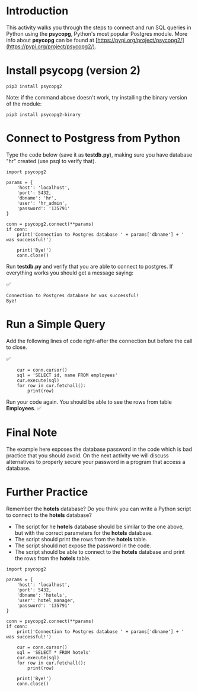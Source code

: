 # Introduction

This activity walks you through the steps to connect and run SQL queries in Python using the **psycopg**, Python's most popular Postgres module. More info about **psycopg** can be found at [https://pypi.org/project/psycopg2/](https://pypi.org/project/psycopg2/).

# Install psycopg (version 2)

```
pip3 install psycopg2
```

Note: if the command above doesn't work, try installing the binary version of the module:

```
pip3 install psycopg2-binary
```

# Connect to Postgress from Python

Type the code below (save it as **testdb.py**), making sure you have database "hr" created (use psql to verify that).

```
import psycopg2

params = {
    'host': 'localhost',
    'port': 5432,
    'dbname': 'hr',
    'user': 'hr_admin',
    'password': '135791'
}

conn = psycopg2.connect(**params)
if conn:
    print('Connection to Postgres database ' + params['dbname'] + ' was successful!')

    print('Bye!')
    conn.close()
```

Run **testdb.py** and verify that you are able to connect to postgres. If everything works you should get a message saying:

✅

```
Connection to Postgres database hr was successful!
Bye!
```

# Run a Simple Query

Add the following lines of code right-after the connection but before the call to close.

✅

```
    cur = conn.cursor()
    sql = 'SELECT id, name FROM employees'
    cur.execute(sql)
    for row in cur.fetchall():
        print(row)
```

Run your code again. You should be able to see the rows from table **Employees**. ✅

# Final Note

The example here exposes the database password in the code which is bad practice that you should avoid. On the next activity we will discuss alternatives to properly secure your password in a program that access a database.

# Further Practice

Remember the **hotels** database? Do you think you can write a Python script to connect to the **hotels** database?

- The script for he **hotels** database should be similar to the one above, but with the correct parameters for the **hotels** database.
- The script should print the rows from the **hotels** table.
- The script should not expose the password in the code.
- The script should be able to connect to the **hotels** database and print the rows from the **hotels** table.

```
import psycopg2

params = {
    'host': 'localhost',
    'port': 5432,
    'dbname': 'hotels',
    'user': hotel_manager,
    'password': '135791'
}

conn = psycopg2.connect(**params)
if conn:
    print('Connection to Postgres database ' + params['dbname'] + ' was successful!')

    cur = conn.cursor()
    sql = 'SELECT * FROM hotels'
    cur.execute(sql)
    for row in cur.fetchall():
        print(row)

    print('Bye!')
    conn.close()
```

<!--
For macOS M1 users, you may need to install virtualenv to create a virtual environment for your Python project.
(Not Covered In Lecture)

Here's how to install virtualenv on macOS M1:
Install Python 3
Install Pip 3
Run pip3 install virtualenv
Run virtualenv -p python3 <desired-path> to create a virtualenv
Run source <desired-path>/bin/activate to activate the virtualenv
 -->
